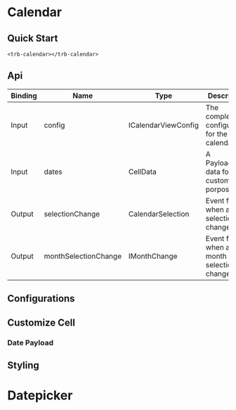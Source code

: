 # Calendar

## Quick Start

```
<trb-calendar></trb-calendar>
```

## Api

|Binding|Name|Type|Description|
|--|--|--|--|
|Input|config|ICalendarViewConfig|The complete configuration for the calendar|
|Input|dates|CellData<T>|A Payloadable data for customizing porposes|
|Output|selectionChange|CalendarSelection|Event fired when a cell selection is changed|
|Output|monthSelectionChange|IMonthChange|Event fired when a month selection is changed|

## Configurations

## Customize Cell


### Date Payload

## Styling


# Datepicker
